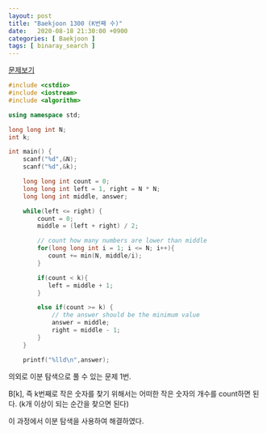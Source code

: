 ```yaml
---
layout: post
title: "Baekjoon 1300 (K번째 수)"
date:   2020-08-18 21:30:00 +0900
categories: [ Baekjoon ]
tags: [ binaray_search ]
---
```


[문제보기][prob]

```c++
#include <cstdio>
#include <iostream>
#include <algorithm>

using namespace std;

long long int N;
int k;

int main() {
    scanf("%d",&N);
    scanf("%d",&k);

    long long int count = 0;
    long long int left = 1, right = N * N;
    long long int middle, answer;

    while(left <= right) {
        count = 0;
        middle = (left + right) / 2;

        // count how many numbers are lower than middle
        for(long long int i = 1; i <= N; i++){
           count += min(N, middle/i);
        }

        if(count < k){
           left = middle + 1;
        }

        else if(count >= k) {
            // the answer should be the minimum value
            answer = middle;
            right = middle - 1;
        }
    }

    printf("%lld\n",answer);
```
의외로 이분 탐색으로 풀 수 있는 문제 1번.

B[k], 즉 k번째로 작은 숫자를 찾기 위해서는 어떠한 작은 숫자의 개수를 count하면 된다. (k개 이상이 되는 순간을 찾으면 된다)

이 과정에서 이분 탐색을 사용하여 해결하였다.


[prob]: https://www.acmicpc.net/problem/1300